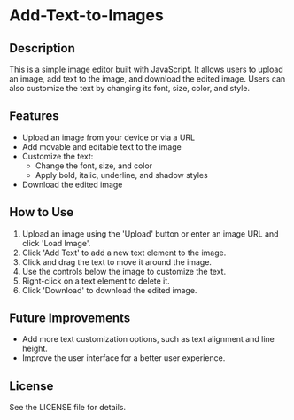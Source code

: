 # Add-Text-to-Images

## Description
This is a simple image editor built with JavaScript. It allows users to upload an image, add text to the image, and download the edited image. Users can also customize the text by changing its font, size, color, and style.

## Features
- Upload an image from your device or via a URL
- Add movable and editable text to the image
- Customize the text:
  - Change the font, size, and color
  - Apply bold, italic, underline, and shadow styles
- Download the edited image


## How to Use
1. Upload an image using the 'Upload' button or enter an image URL and click 'Load Image'.
2. Click 'Add Text' to add a new text element to the image.
3. Click and drag the text to move it around the image.
4. Use the controls below the image to customize the text.
5. Right-click on a text element to delete it.
6. Click 'Download' to download the edited image.

## Future Improvements
- Add more text customization options, such as text alignment and line height.
- Improve the user interface for a better user experience.

## License
See the LICENSE file for details.
